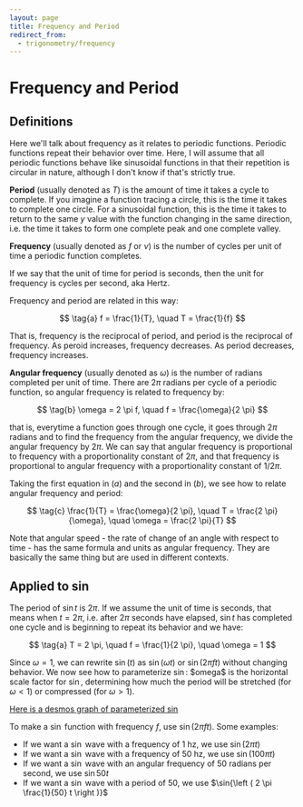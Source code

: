 ```yaml
---
layout: page
title: Frequency and Period
redirect_from:
  - trigonometry/frequency
---
```

# Frequency and Period

## Definitions

Here we'll talk about frequency as it relates to periodic functions. Periodic functions repeat their behavior over time. Here, I will assume that all periodic functions behave like sinusoidal functions in that their repetition is circular in nature, although I don't know if that's strictly true.

**Period** (usually denoted as $T$) is the amount of time it takes a cycle to complete. If you imagine a function tracing a circle, this is the time it takes to complete one circle. For a sinusoidal function, this is the time it takes to return to the same $y$ value with the function changing in the same direction, i.e. the time it takes to form one complete peak and one complete valley.

**Frequency** (usually denoted as $f$ or $\nu$) is the number of cycles per unit of time a periodic function completes.

If we say that the unit of time for period is seconds, then the unit for frequency is cycles per second, aka Hertz.

Frequency and period are related in this way:

$$ \tag{a} f = \frac{1}{T}, \quad T = \frac{1}{f} $$

That is, frequency is the reciprocal of period, and period is the reciprocal of frequency. As peroid increases, frequency decreases. As period decreases, frequency increases.

**Angular frequency** (usually denoted as $\omega$) is the number of radians completed per unit of time. There are $2 \pi$ radians per cycle of a periodic function, so angular frequency is related to frequency by:

$$ \tag{b} \omega = 2 \pi f, \quad f = \frac{\omega}{2 \pi} $$

that is, everytime a function goes through one cycle, it goes through $2 \pi$ radians and to find the frequency from the angular frequency, we divide the angular frequency by ${2 \pi}$. We can say that angular frequency is proportional to frequency with a proportionality constant of $2 \pi$, and that frequency is proportional to angular frequency with a proportionality constant of $1/2 \pi$.

Taking the first equation in $(a)$ and the second in $(b)$, we see how to relate angular frequency and period:


$$ \tag{c} \frac{1}{T} = \frac{\omega}{2 \pi}, \quad T = \frac{2 \pi}{\omega}, \quad \omega = \frac{2 \pi}{T} $$

Note that angular speed - the rate of change of an angle with respect to time - has the same formula and units as angular frequency. They are basically the same thing but are used in different contexts.

## Applied to sin

The period of $\sin{t}$ is $2 \pi$. If we assume the unit of time is seconds, that means when $t = 2 \pi$, i.e. after $2 \pi$ seconds have elapsed, $\sin{t}$ has completed one cycle and is beginning to repeat its behavior and we have:


$$ \tag{a} T = 2 \pi, \quad f = \frac{1}{2 \pi}, \quad \omega = 1 $$

Since $\omega = 1$, we can rewrite $\sin{(t)}$ as $\sin{(\omega t)}$ or $\sin{(2 \pi f t)}$ without changing behavior. We now see how to parameterize $\sin$: \$omega$ is the horizontal scale factor for $\sin$, determining how much the period will be stretched (for $\omega < 1$) or compressed (for $\omega > 1$).

[Here is a desmos graph of parameterized sin](https://www.desmos.com/calculator/jzxw6vcm9d)

To make a $\sin$ function with frequency $f$, use $\sin{(2 \pi f t)}$. Some examples:

- If we want a $\sin$ wave with a frequency of $1$ hz, we use $\sin{(2 \pi t)}$
- If we want a $\sin$ wave with a frequency of $50$ hz, we use $\sin{(100 \pi t)}$
- If we want a $\sin$ wave with an angular frequency of $50$ radians per second, we use $\sin{50t}$
- If we want a $\sin$ wave with a period of $50$, we use $\sin{\left ( 2 \pi \frac{1}{50} t \right )}$
